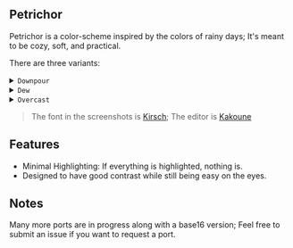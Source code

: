 ## Petrichor

Petrichor is a color-scheme inspired by the colors of rainy days; It's meant to be cozy, soft, and practical.

There are three variants:
<details>
  <summary><code>Downpour</code></summary>
   
  ![petrichor-downpour](https://github.com/user-attachments/assets/93d05db2-a187-42e8-9037-1aee57737dbc)

</details>

<details>
  <summary><code>Dew</code></summary>
   
  ![petrichor-dew](https://github.com/user-attachments/assets/80083ba5-5050-4af7-b3ed-04fa245208b3)

</details>

<details>
  <summary><code>Overcast</code></summary>
   
  ![petrichor-overcast](https://github.com/user-attachments/assets/bfae1eeb-359b-4873-ae87-a9161329679b)

</details>

> The font in the screenshots is [Kirsch](https://github.com/molarmanful/kirsch); The editor is [Kakoune](https://kakoune.org/)

## Features
- Minimal Highlighting: If everything is highlighted, nothing is.
- Designed to have good contrast while still being easy on the eyes.

## Notes
Many more ports are in progress along with a base16 version; Feel free to submit an issue if you want to request a port.
